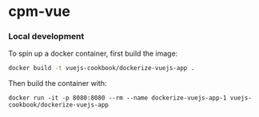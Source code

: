 # cpm-vue

### Local development

To spin up a docker container, first build the image:

```bash
docker build -t vuejs-cookbook/dockerize-vuejs-app .
```

Then build the container with:

```
docker run -it -p 8080:8080 --rm --name dockerize-vuejs-app-1 vuejs-cookbook/dockerize-vuejs-app
```